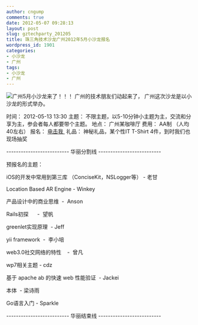 ```yaml
---
author: cngump
comments: true
date: 2012-05-07 09:28:13
layout: post
slug: gztechparty_201205
title: 珠三角技术沙龙广州2012年5月小沙龙报名
wordpress_id: 1901
categories:
- 小沙龙
- 广州
tags:
- 小沙龙
- 广州
---
```


![](http://pic.yupoo.com/techparty/Bya2pf9i/small.jpg)广州5月小沙龙来了！！！ 广州的技术朋友们动起来了， 广州这次沙龙是以小沙龙的形式举办。

时间： 2012-05-13 13:30
主题： 不限主题，以5-10分钟小主题为主，交流和分享为主，参会者每人都要带个主题。
地点： 广州某咖啡厅
费用： AA制 （人均40左右）
报名： [电击我 ](http://f.jeffkit.info/techparty/gztechparty_201205/)
礼品： 神秘礼品，某个性IT T-Shirt 4件，到时我们也现场抽奖

-------------------------- 华丽分割线 --------------------------

预报名的主题：

iOS的开发中常用到第三库 （ConciseKit，NSLogger等） - 老甘

Location Based AR Engine - Winkey

产品设计中的商业思维  -  Anson

Rails初探      -  望帆

greenlet实现原理  - Jeff

yii framework  -  李小培

web3.0社交网络的特性    -  曾凡

wp7相关主题 - cdz

基于 apache ab 的快速 web 性能验证  - Jackei

本体  - 梁诗雨

Go语言入门 - Sparkle

-------------------------- 华丽结束线 --------------------------
